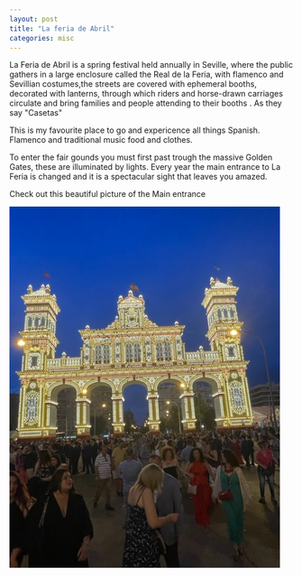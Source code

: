 ```yaml
---
layout: post
title: "La feria de Abril"
categories: misc
---
```


 La Feria de Abril is a spring festival held annually in Seville, where the public gathers in a large enclosure called the Real de la Feria, with flamenco and Sevillian costumes,the streets are covered with ephemeral booths, decorated with lanterns, through which riders and horse-drawn carriages circulate and bring families and people attending to their booths . As they say "Casetas"

 This is my favourite place to go and expericence all things Spanish. Flamenco and traditional music food and clothes.

 To enter the fair gounds you must first past trough the massive Golden Gates, these are illuminated by lights. Every year the main entrance to La Feria is changed and it is a spectacular sight that leaves you amazed.

 <p>Check out this beautiful picture of the Main entrance</p>
    <img src="/images/IMG_6260.jpg" alt="n">
 
 
